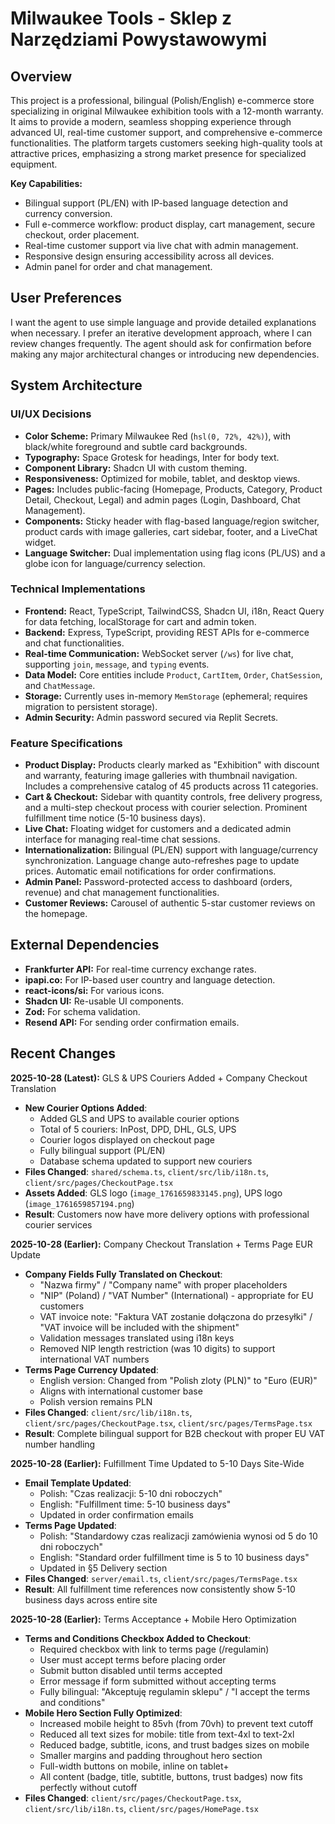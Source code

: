 # Milwaukee Tools - Sklep z Narzędziami Powystawowymi

## Overview
This project is a professional, bilingual (Polish/English) e-commerce store specializing in original Milwaukee exhibition tools with a 12-month warranty. It aims to provide a modern, seamless shopping experience through advanced UI, real-time customer support, and comprehensive e-commerce functionalities. The platform targets customers seeking high-quality tools at attractive prices, emphasizing a strong market presence for specialized equipment.

**Key Capabilities:**
- Bilingual support (PL/EN) with IP-based language detection and currency conversion.
- Full e-commerce workflow: product display, cart management, secure checkout, order placement.
- Real-time customer support via live chat with admin management.
- Responsive design ensuring accessibility across all devices.
- Admin panel for order and chat management.

## User Preferences
I want the agent to use simple language and provide detailed explanations when necessary. I prefer an iterative development approach, where I can review changes frequently. The agent should ask for confirmation before making any major architectural changes or introducing new dependencies.

## System Architecture

### UI/UX Decisions
- **Color Scheme:** Primary Milwaukee Red (`hsl(0, 72%, 42%)`), with black/white foreground and subtle card backgrounds.
- **Typography:** Space Grotesk for headings, Inter for body text.
- **Component Library:** Shadcn UI with custom theming.
- **Responsiveness:** Optimized for mobile, tablet, and desktop views.
- **Pages:** Includes public-facing (Homepage, Products, Category, Product Detail, Checkout, Legal) and admin pages (Login, Dashboard, Chat Management).
- **Components:** Sticky header with flag-based language/region switcher, product cards with image galleries, cart sidebar, footer, and a LiveChat widget.
- **Language Switcher:** Dual implementation using flag icons (PL/US) and a globe icon for language/currency selection.

### Technical Implementations
- **Frontend:** React, TypeScript, TailwindCSS, Shadcn UI, i18n, React Query for data fetching, localStorage for cart and admin token.
- **Backend:** Express, TypeScript, providing REST APIs for e-commerce and chat functionalities.
- **Real-time Communication:** WebSocket server (`/ws`) for live chat, supporting `join`, `message`, and `typing` events.
- **Data Model:** Core entities include `Product`, `CartItem`, `Order`, `ChatSession`, and `ChatMessage`.
- **Storage:** Currently uses in-memory `MemStorage` (ephemeral; requires migration to persistent storage).
- **Admin Security:** Admin password secured via Replit Secrets.

### Feature Specifications
- **Product Display:** Products clearly marked as "Exhibition" with discount and warranty, featuring image galleries with thumbnail navigation. Includes a comprehensive catalog of 45 products across 11 categories.
- **Cart & Checkout:** Sidebar with quantity controls, free delivery progress, and a multi-step checkout process with courier selection. Prominent fulfillment time notice (5-10 business days).
- **Live Chat:** Floating widget for customers and a dedicated admin interface for managing real-time chat sessions.
- **Internationalization:** Bilingual (PL/EN) support with language/currency synchronization. Language change auto-refreshes page to update prices. Automatic email notifications for order confirmations.
- **Admin Panel:** Password-protected access to dashboard (orders, revenue) and chat management functionalities.
- **Customer Reviews:** Carousel of authentic 5-star customer reviews on the homepage.

## External Dependencies
- **Frankfurter API:** For real-time currency exchange rates.
- **ipapi.co:** For IP-based user country and language detection.
- **react-icons/si:** For various icons.
- **Shadcn UI:** Re-usable UI components.
- **Zod:** For schema validation.
- **Resend API:** For sending order confirmation emails.

## Recent Changes

**2025-10-28 (Latest):** GLS & UPS Couriers Added + Company Checkout Translation
- **New Courier Options Added**:
  - Added GLS and UPS to available courier options
  - Total of 5 couriers: InPost, DPD, DHL, GLS, UPS
  - Courier logos displayed on checkout page
  - Fully bilingual support (PL/EN)
  - Database schema updated to support new couriers
- **Files Changed**: `shared/schema.ts`, `client/src/lib/i18n.ts`, `client/src/pages/CheckoutPage.tsx`
- **Assets Added**: GLS logo (`image_1761659833145.png`), UPS logo (`image_1761659857194.png`)
- **Result**: Customers now have more delivery options with professional courier services

**2025-10-28 (Earlier):** Company Checkout Translation + Terms Page EUR Update
- **Company Fields Fully Translated on Checkout**:
  - "Nazwa firmy" / "Company name" with proper placeholders
  - "NIP" (Poland) / "VAT Number" (International) - appropriate for EU customers
  - VAT invoice note: "Faktura VAT zostanie dołączona do przesyłki" / "VAT invoice will be included with the shipment"
  - Validation messages translated using i18n keys
  - Removed NIP length restriction (was 10 digits) to support international VAT numbers
- **Terms Page Currency Updated**:
  - English version: Changed from "Polish zloty (PLN)" to "Euro (EUR)"
  - Aligns with international customer base
  - Polish version remains PLN
- **Files Changed**: `client/src/lib/i18n.ts`, `client/src/pages/CheckoutPage.tsx`, `client/src/pages/TermsPage.tsx`
- **Result**: Complete bilingual support for B2B checkout with proper EU VAT number handling

**2025-10-28 (Earlier):** Fulfillment Time Updated to 5-10 Days Site-Wide
- **Email Template Updated**:
  - Polish: "Czas realizacji: 5-10 dni roboczych"
  - English: "Fulfillment time: 5-10 business days"
  - Updated in order confirmation emails
- **Terms Page Updated**:
  - Polish: "Standardowy czas realizacji zamówienia wynosi od 5 do 10 dni roboczych"
  - English: "Standard order fulfillment time is 5 to 10 business days"
  - Updated in §5 Delivery section
- **Files Changed**: `server/email.ts`, `client/src/pages/TermsPage.tsx`
- **Result**: All fulfillment time references now consistently show 5-10 business days across entire site

**2025-10-28 (Earlier):** Terms Acceptance + Mobile Hero Optimization
- **Terms and Conditions Checkbox Added to Checkout**:
  - Required checkbox with link to terms page (/regulamin)
  - User must accept terms before placing order
  - Submit button disabled until terms accepted
  - Error message if form submitted without accepting terms
  - Fully bilingual: "Akceptuję regulamin sklepu" / "I accept the terms and conditions"
- **Mobile Hero Section Fully Optimized**:
  - Increased mobile height to 85vh (from 70vh) to prevent text cutoff
  - Reduced all text sizes for mobile: title from text-4xl to text-2xl
  - Reduced badge, subtitle, icons, and trust badges sizes on mobile
  - Smaller margins and padding throughout hero section
  - Full-width buttons on mobile, inline on tablet+
  - All content (badge, title, subtitle, buttons, trust badges) now fits perfectly without cutoff
- **Files Changed**: `client/src/pages/CheckoutPage.tsx`, `client/src/lib/i18n.ts`, `client/src/pages/HomePage.tsx`